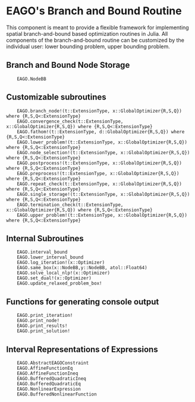 # EAGO's Branch and Bound Routine

This component is meant to provide a flexible framework for implementing spatial branch-and-bound based optimization routines in Julia.
All components of the branch-and-bound routine can be customized by the individual user: lower bounding problem, upper bounding problem.

## Branch and Bound Node Storage
```@docs
    EAGO.NodeBB
```

## Customizable subroutines

```@docs
    EAGO.branch_node!(t::ExtensionType, x::GlobalOptimizer{R,S,Q}) where {R,S,Q<:ExtensionType}
    EAGO.convergence_check(t::ExtensionType, x::GlobalOptimizer{R,S,Q}) where {R,S,Q<:ExtensionType}
    EAGO.fathom!(t::ExtensionType, d::GlobalOptimizer{R,S,Q}) where {R,S,Q<:ExtensionType}
    EAGO.lower_problem!(t::ExtensionType, x::GlobalOptimizer{R,S,Q}) where {R,S,Q<:ExtensionType}
    EAGO.node_selection!(t::ExtensionType, x::GlobalOptimizer{R,S,Q}) where {R,S,Q<:ExtensionType}
    EAGO.postprocess!(t::ExtensionType, x::GlobalOptimizer{R,S,Q}) where {R,S,Q<:ExtensionType}
    EAGO.preprocess!(t::ExtensionType, x::GlobalOptimizer{R,S,Q}) where {R,S,Q<:ExtensionType}
    EAGO.repeat_check(t::ExtensionType, x::GlobalOptimizer{R,S,Q}) where {R,S,Q<:ExtensionType}
    EAGO.single_storage!(t::ExtensionType, x::GlobalOptimizer{R,S,Q}) where {R,S,Q<:ExtensionType}
    EAGO.termination_check(t::ExtensionType, x::GlobalOptimizer{R,S,Q}) where {R,S,Q<:ExtensionType}
    EAGO.upper_problem!(t::ExtensionType, x::GlobalOptimizer{R,S,Q}) where {R,S,Q<:ExtensionType}
```

## Internal Subroutines
```@docs
    EAGO.interval_bound
    EAGO.lower_interval_bound
    EAGO.log_iteration!(x::Optimizer)
    EAGO.same_box(x::NodeBB,y::NodeBB, atol::Float64)
    EAGO.solve_local_nlp!(x::Optimizer)
    EAGO.set_dual!(x::Optimizer)
    EAGO.update_relaxed_problem_box!
```

## Functions for generating console output
```@docs
    EAGO.print_iteration!
    EAGO.print_node!
    EAGO.print_results!
    EAGO.print_solution!
```

## Interval Representations of Expressions
```@docs
    EAGO.AbstractEAGOConstraint
    EAGO.AffineFunctionEq
    EAGO.AffineFunctionIneq
    EAGO.BufferedQuadraticIneq
    EAGO.BufferedQuadraticEq
    EAGO.NonlinearExpression
    EAGO.BufferedNonlinearFunction
```
